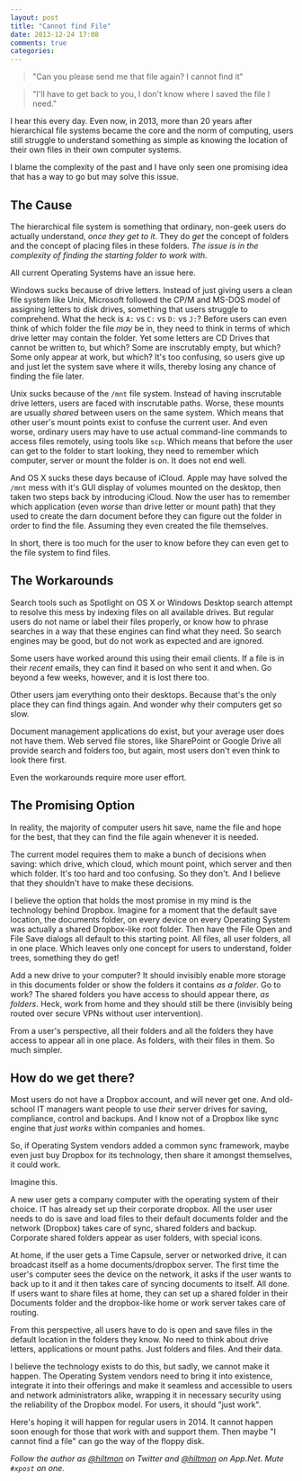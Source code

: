 ```yaml
---
layout: post
title: "Cannot find File"
date: 2013-12-24 17:08
comments: true
categories: 
---
```


> "Can you please send me that file again? I cannot find it"

> "I'll have to get back to you, I don't know where I saved the file I need."

I hear this every day. Even now, in 2013, more than 20 years after hierarchical file systems became the core and the norm of computing, users still struggle to understand something as simple as knowing the location of their own files in their own computer systems.

I blame the complexity of the past and I have only seen one promising idea that has a way to go but may solve this issue.

## The Cause

The hierarchical file system is something that ordinary, non-geek users do actually understand, *once they get to it*. They do *get* the concept of folders and the concept of placing files in these folders. *The issue is in the complexity of finding the starting folder to work with.*

All current Operating Systems have an issue here.

Windows sucks because of drive letters. Instead of just giving users a clean file system like Unix, Microsoft followed the CP/M and MS-DOS model of assigning letters to disk drives, something that users struggle to comprehend. What the heck is `A:` vs `C:` vs `D:` vs `J:`? Before users can even think of which folder the file *may* be in, they need to think in terms of which drive letter may contain the folder. Yet some letters are CD Drives that cannot be written to, but which? Some are inscrutably empty, but which? Some only appear at work, but which? It's too confusing, so users give up and just let the system save where it wills, thereby losing any chance of finding the file later.

Unix sucks because of the `/mnt` file system. Instead of having inscrutable drive letters, users are faced with inscrutable paths. Worse, these mounts are usually *shared* between users on the same system. Which means that other user's mount points exist to confuse the current user. And even worse, ordinary users may have to use actual command-line commands to access files remotely, using tools like `scp`. Which means that before the user can get to the folder to start looking, they need to remember which computer, server or mount the folder is on. It does not end well.

And OS X sucks these days because of iCloud. Apple may have solved the `/mnt` mess with it's GUI display of volumes mounted on the desktop, then taken two steps back by introducing iCloud. Now the user has to remember which application (even *worse* than drive letter or mount path) that they used to create the darn document before they can figure out the folder in order to find the file. Assuming they even created the file themselves.

In short, there is too much for the user to know before they can even get to the file system to find files.

## The Workarounds

Search tools such as Spotlight on OS X or Windows Desktop search attempt to resolve this mess by indexing files on all available drives. But regular users do not name or label their files properly, or know how to phrase searches in a way that these engines can find what they need. So search engines may be good, but do not work as expected and are ignored.

Some users have worked around this using their email clients. If a file is in their *recent* emails, they can find it based on who sent it and when. Go beyond a few weeks, however, and it is lost there too.

Other users jam everything onto their desktops. Because that's the only place they can find things again. And wonder why their computers get so slow.

Document management applications do exist, but your average user does not have them. Web served file stores, like SharePoint or Google Drive all provide search and folders too, but again, most users don't even think to look there first.

Even the workarounds require more user effort.

## The Promising Option

In reality, the majority of computer users hit save, name the file and hope for the best, that they can find the file again whenever it is needed.

The current model requires them to make a bunch of decisions when saving: which drive, which cloud, which mount point, which server and then which folder. It's too hard and too confusing. So they don't. And I believe that they shouldn't have to make these decisions.

I believe the option that holds the most promise in my mind is the technology behind Dropbox. Imagine for a moment that the default save location, the documents folder, on every device on every Operating System was actually a shared Dropbox-like root folder. Then have the File Open and File Save dialogs all default to this starting point. All files, all user folders, all in one place. Which leaves only one concept for users to understand, folder trees, something they do get!

Add a new drive to your computer? It should invisibly enable more storage in this documents folder or show the folders it contains *as a folder*. Go to work? The shared folders you have access to should appear there, *as folders*. Heck, work from home and they should still be there (invisibly being routed over secure VPNs without user intervention).

From a user's perspective, all their folders and all the folders they have access to appear all in one place. As folders, with their files in them. So much simpler.

## How do we get there?

Most users do not have a Dropbox account, and will never get one. And old-school IT managers want people to use *their* server drives for saving, compliance, control and backups. And I know not of a Dropbox like sync engine that *just works* within companies and homes.

So, if Operating System vendors added a common sync framework, maybe even just buy Dropbox for its technology, then share it amongst themselves, it could work.

Imagine this.

A new user gets a company computer with the operating system of their choice. IT has already set up their corporate dropbox. All the user user needs to do is save and load files to their default documents folder and the network (Dropbox) takes care of sync, shared folders and backup. Corporate shared folders appear as user folders, with special icons.

At home, if the user gets a Time Capsule, server or networked drive, it can broadcast itself as a home documents/dropbox server. The first time the user's computer sees the device on the network, it asks if the user wants to back up to it and it then takes care of syncing documents to itself. All done. If users want to share files at home, they can set up a shared folder in their Documents folder and the dropbox-like home or work server takes care of routing.

From this perspective, all users have to do is open and save files in the default location in the folders they know. No need to think about drive letters, applications or mount paths. Just folders and files. And their data.

I believe the technology exists to do this, but sadly, we cannot make it happen. The Operating System vendors need to bring it into existence, integrate it into their offerings and make it seamless and accessible to users and network administrators alike, wrapping it in necessary security using the reliability of the Dropbox model. For users, it should "just work".

Here's hoping it will happen for regular users in 2014. It cannot happen soon enough for those that work with and support them. Then maybe "I cannot find a file" can go the way of the floppy disk.

*Follow the author as [@hiltmon](http://https://twitter.com/hiltmon) on Twitter and [@hiltmon](http://alpha.app.net/hiltmon) on App.Net. Mute `#xpost` on one.*